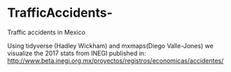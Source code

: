 # TrafficAccidents-
Traffic accidents in Mexico

Using tidyverse (Hadley Wickham) and mxmaps(Diego Valle-Jones) we visualize the 2017 stats from INEGI published in: http://www.beta.inegi.org.mx/proyectos/registros/economicas/accidentes/
